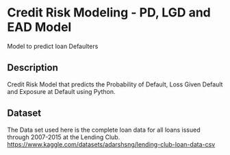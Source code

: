 # Credit Risk Modeling - PD, LGD and EAD Model

Model to predict loan Defaulters

## Description

Credit Risk Model that predicts the Probability of Default, Loss Given Default and Exposure at Default using Python.

## Dataset

The Data set used here is the complete loan data for all loans issued through 2007-2015 at the Lending Club.
https://www.kaggle.com/datasets/adarshsng/lending-club-loan-data-csv